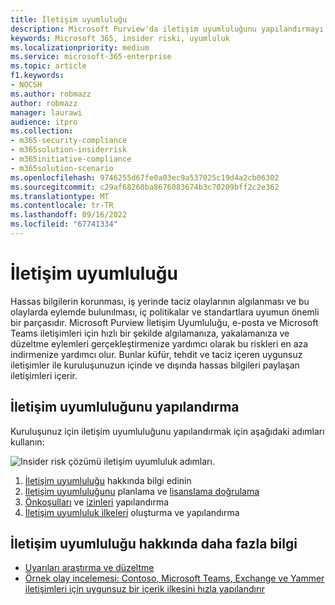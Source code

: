 ```yaml
---
title: İletişim uyumluluğu
description: Microsoft Purview'da iletişim uyumluluğunu yapılandırmayı öğrenin.
keywords: Microsoft 365, insider riski, uyumluluk
ms.localizationpriority: medium
ms.service: microsoft-365-enterprise
ms.topic: article
f1.keywords:
- NOCSH
ms.author: robmazz
author: robmazz
manager: laurawi
audience: itpro
ms.collection:
- m365-security-compliance
- m365solution-insiderrisk
- m365initiative-compliance
- m365solution-scenario
ms.openlocfilehash: 9746255d67fe0a03ec9a537025c19d4a2cb06302
ms.sourcegitcommit: c29af68260ba8676083674b3c70209bff2c2e362
ms.translationtype: MT
ms.contentlocale: tr-TR
ms.lasthandoff: 09/16/2022
ms.locfileid: "67741334"
---
```

# <a name="communication-compliance"></a>İletişim uyumluluğu

Hassas bilgilerin korunması, iş yerinde taciz olaylarının algılanması ve bu olaylarda eylemde bulunılması, iç politikalar ve standartlara uyumun önemli bir parçasıdır. Microsoft Purview İletişim Uyumluluğu, e-posta ve Microsoft Teams iletişimleri için hızlı bir şekilde algılamanıza, yakalamanıza ve düzeltme eylemleri gerçekleştirmenize yardımcı olarak bu riskleri en aza indirmenize yardımcı olur. Bunlar küfür, tehdit ve taciz içeren uygunsuz iletişimler ile kuruluşunuzun içinde ve dışında hassas bilgileri paylaşan iletişimleri içerir.

## <a name="configure-communication-compliance"></a>İletişim uyumluluğunu yapılandırma

Kuruluşunuz için iletişim uyumluluğunu yapılandırmak için aşağıdaki adımları kullanın:

![Insider risk çözümü iletişim uyumluluk adımları.](../media/ir-solution-cc-steps.png)

1. [İletişim uyumluluğu](/microsoft-365/compliance/communication-compliance) hakkında bilgi edinin
2. [İletişim uyumluluğunu](/microsoft-365/compliance/communication-compliance-plan) planlama ve [lisanslama doğrulama](/microsoft-365/compliance/communication-compliance-configure#subscriptions-and-licensing)
3. [Önkoşulları](/microsoft-365/compliance/communication-compliance-configure#step-2-required-enable-the-audit-log) ve [izinleri](/microsoft-365/compliance/communication-compliance-configure#step-1-required-enable-permissions-for-communication-compliance) yapılandırma
4. [İletişim uyumluluk ilkeleri](/microsoft-365/compliance/communication-compliance-configure#step-5-required-create-a-communication-compliance-policy) oluşturma ve yapılandırma

## <a name="more-information-about-communication-compliance"></a>İletişim uyumluluğu hakkında daha fazla bilgi

- [Uyarıları araştırma ve düzeltme](/microsoft-365/compliance/communication-compliance-investigate-remediate)
- [Örnek olay incelemesi: Contoso, Microsoft Teams, Exchange ve Yammer iletişimleri için uygunsuz bir içerik ilkesini hızla yapılandırır](/microsoft-365/compliance/communication-compliance-case-study)
